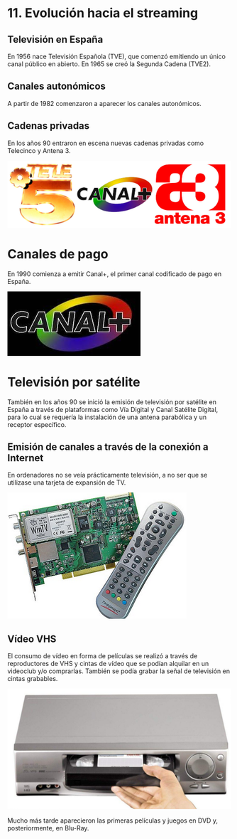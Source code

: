 # 11. Evolución hacia el streaming

## Televisión en España

En 1956 nace Televisión Española (TVE), que comenzó emitiendo un único canal público en abierto.
En 1965 se creó la Segunda Cadena (TVE2).

## Canales autonómicos

A partir de 1982 comenzaron a aparecer los canales autonómicos.

## Cadenas privadas

En los años 90 entraron en escena nuevas cadenas privadas como Telecinco y Antena 3.

![](img/2023-03-21-16-34-07.png)

# Canales de pago

En 1990 comienza a emitir Canal+, el primer canal codificado de pago en España.

![](img/2023-03-21-16-33-08.png)

# Televisión por satélite

También en los años 90 se inició la emisión de televisión por satélite en España a través de plataformas como Vía Digital y Canal Satélite Digital, para lo cual se requería la instalación de una antena parabólica y un receptor específico.

## Emisión de canales a través de la conexión a Internet

En ordenadores no se veía prácticamente televisión, a no ser que se utilizase una tarjeta de expansión de TV.

![imagen](media/image55.png)

## Vídeo VHS

El consumo de vídeo en forma de películas se realizó a través de reproductores de VHS y cintas de vídeo que se podían alquilar en un videoclub y/o comprarlas. También se podía grabar la señal de televisión en cintas grabables.

![imagen](media/image56.jpeg)

Mucho más tarde aparecieron las primeras películas y juegos en DVD y, posteriormente, en Blu-Ray.
